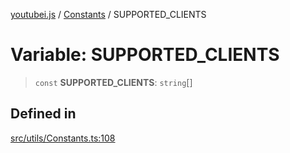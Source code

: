 [youtubei.js](../../../README.md) / [Constants](../README.md) / SUPPORTED\_CLIENTS

# Variable: SUPPORTED\_CLIENTS

> `const` **SUPPORTED\_CLIENTS**: `string`[]

## Defined in

[src/utils/Constants.ts:108](https://github.com/LuanRT/YouTube.js/blob/305a398158a6cac82e6ef288fed4bf1661c89d52/src/utils/Constants.ts#L108)
